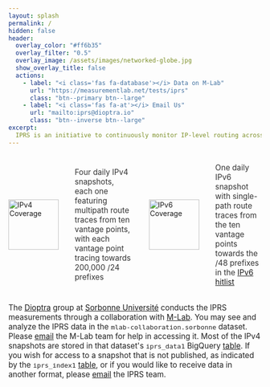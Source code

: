 ```yaml
---
layout: splash
permalink: /
hidden: false
header:
  overlay_color: "#ff6b35"
  overlay_filter: "0.5"
  overlay_image: /assets/images/networked-globe.jpg
  show_overlay_title: false
  actions:
    - label: "<i class='fas fa-database'></i> Data on M-Lab"
      url: "https://measurementlab.net/tests/iprs"
      class: "btn--primary btn--large"
    - label: "<i class='fas fa-at'></i> Email Us"
      url: "mailto:iprs@dioptra.io"
      class: "btn--inverse btn--large"
excerpt:
  IPRS is an initiative to continuously monitor IP-level routing across the internet
---
```


<style>
#ipv4-ipv6-summary {
  display: flex;
  flex-direction: row;
  align-items: center;
  gap: 2rem;
  justify-content: center;
  margin: 2rem 0;
}
#ipv4-ipv6-summary > * {
  flex: 0 1 auto;
}
@media (max-width: 700px) {
  #ipv4-ipv6-summary {
    flex-direction: column;
    gap: 1rem;
    align-items: stretch;
  }
  #ipv4-ipv6-summary img {
    margin-bottom: 0.5rem;
  }
}
</style>
<div id="ipv4-ipv6-summary">
  <img src="{{ '/assets/images/ipv4.svg' | relative_url }}" alt="IPv4 Coverage" style="width: 100px; height: 100px;">
  <span style="font-size: 0.95rem; color: #333;">Four daily IPv4 snapshots, each one featuring multipath route traces from ten vantage points, with each vantage point tracing towards 200,000 /24 prefixes</span>
  <img src="{{ '/assets/images/ipv6.svg' | relative_url }}" alt="IPv6 Coverage" style="width: 100px; height: 100px;">
  <span style="font-size: 0.95rem; color: #333;">One daily IPv6 snapshot with single-path route traces from the ten vantage points towards the /48 prefixes in the <a href="https://ipv6hitlist.github.io/" target="_blank" rel="noopener">IPv6 hitlist</a></span>
</div>

<div id="accessing-data" style="width: 100%; margin: 2rem 0; text-align: left; font-size: 0.95rem; color: #222; display: flex; justify-content: center;">
  <div style="max-width: none; width: auto; min-width: 0;">
    <p style="margin: 0;">
      The <a href="https://www.dioptra.io/" target="_blank" rel="noopener">Dioptra</a> group at <a href="https://www.sorbonne-universite.fr/en" target="_blank" rel="noopener">Sorbonne Université</a> conducts the IPRS measurements through a collaboration with <a href="https://www.measurementlab.net/" target="_blank" rel="noopener">M-Lab</a>.
      You may see and analyze the IPRS data in the <code>mlab-collaboration.sorbonne</code> dataset.
      Please <a href="mailto:support@measurementlab.net">email</a> the M-Lab team for help in accessing it.
      Most of the IPv4 snapshots are stored in that dataset's <code>iprs_data1</code> BigQuery <a href="https://console.cloud.google.com/bigquery?project=mlab-collaboration&p=mlab-collaboration&d=sorbonne&t=iprs_data1&page=table" target="_blank" rel="noopener">table</a>. 
      If you wish for access to a snapshot that is not published, as indicated by the <code>iprs_index1</code> <a href="https://console.cloud.google.com/bigquery?project=mlab-collaboration&p=mlab-collaboration&d=sorbonne&t=iprs_index1&page=table" target="_blank" rel="noopener">table</a>, or if you would like to receive data in another format, please  <a href="mailto:iprs@dioptra.io">email</a> the IPRS team.      
    </p>
  </div>
</div>